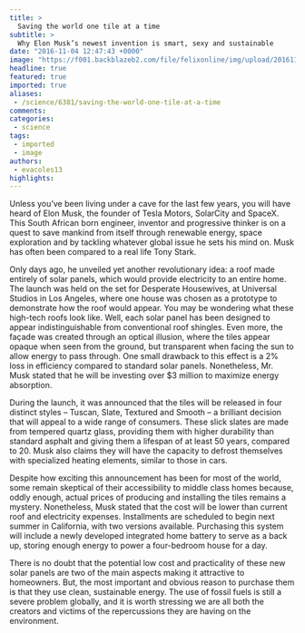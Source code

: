 ```yaml
---
title: >
  Saving the world one tile at a time
subtitle: >
  Why Elon Musk’s newest invention is smart, sexy and sustainable
date: "2016-11-04 12:47:43 +0000"
image: "https://f001.backblazeb2.com/file/felixonline/img/upload/201611041246-aib116-Roof types.png"
headline: true
featured: true
imported: true
aliases:
 - /science/6381/saving-the-world-one-tile-at-a-time
comments:
categories:
 - science
tags:
 - imported
 - image
authors:
 - evacoles13
highlights:
---
```


Unless you’ve been living under a cave for the last few years, you will have heard of Elon Musk, the founder of Tesla Motors, SolarCity and SpaceX. This South African born engineer, inventor and progressive thinker is on a quest to save mankind from itself through renewable energy, space exploration and by tackling whatever global issue he sets his mind on. Musk has often been compared to a real life Tony Stark.

Only days ago, he unveiled yet another revolutionary idea: a roof made entirely of solar panels, which would provide electricity to an entire home. The launch was held on the set for Desperate Housewives, at Universal Studios in Los Angeles, where one house was chosen as a prototype to demonstrate how the roof would appear. You may be wondering what these high-tech roofs look like. Well, each solar panel has been designed to appear indistinguishable from conventional roof shingles. Even more, the façade was created through an optical illusion, where the tiles appear opaque when seen from the ground, but transparent when facing the sun to allow energy to pass through. One small drawback to this effect is a 2% loss in efficiency compared to standard solar panels. Nonetheless, Mr. Musk stated that he will be investing over $3 million to maximize energy absorption.

During the launch, it was announced that the tiles will be released in four distinct styles – Tuscan, Slate, Textured and Smooth – a brilliant decision that will appeal to a wide range of consumers.  These slick slates are made from tempered quartz glass, providing them with higher durability than standard asphalt and giving them a lifespan of at least 50 years, compared to 20. Musk also claims they will have the capacity to defrost themselves with specialized heating elements, similar to those in cars.

Despite how exciting this announcement has been for most of the world, some remain skeptical of their accessibility to middle class homes because, oddly enough, actual prices of producing and installing the tiles remains a mystery. Nonetheless, Musk stated that the cost will be lower than current roof and electricity expenses. Installments are scheduled to begin next summer in California, with two versions available. Purchasing this system will include a newly developed integrated home battery to serve as a back up, storing enough energy to power a four-bedroom house for a day.

There is no doubt that the potential low cost and practicality of these new solar panels are two of the main aspects making it attractive to homeowners. But, the most important and obvious reason to purchase them is that they use clean, sustainable energy. The use of fossil fuels is still a severe problem globally, and it is worth stressing we are all both the creators and victims of the repercussions they are having on the environment.
